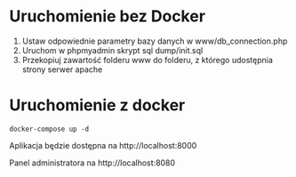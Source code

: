 # Uruchomienie bez Docker

1. Ustaw odpowiednie parametry bazy danych w www/db_connection.php
2. Uruchom w phpmyadmin skrypt sql dump/init.sql
3. Przekopiuj zawartość folderu www do folderu, z którego udostępnia strony serwer
   apache

# Uruchomienie z docker

```
docker-compose up -d
```

Aplikacja będzie dostępna na http://localhost:8000

Panel administratora na http://localhost:8080
